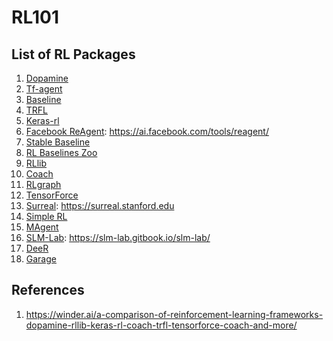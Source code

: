 # RL101

## List of RL Packages

1. [Dopamine](https://github.com/google/dopamine)
1. [Tf-agent](https://www.tensorflow.org/agents)
1. [Baseline](https://github.com/openai/baselines)
1. [TRFL](https://github.com/deepmind/trfl)
1. [Keras-rl](https://github.com/keras-rl/keras-rl)
1. [Facebook ReAgent](https://github.com/facebookresearch/ReAgent): https://ai.facebook.com/tools/reagent/
1. [Stable Baseline](https://github.com/hill-a/stable-baselines)
1. [RL Baselines Zoo](https://github.com/araffin/rl-baselines-zoo)
1. [RLlib](https://github.com/ray-project/ray)
1. [Coach](https://github.com/IntelLabs/coach)
1. [RLgraph](https://github.com/rlgraph/rlgraph)
1. [TensorForce](https://github.com/tensorforce/tensorforce)
1. [Surreal](https://github.com/SurrealAI/surreal-public): https://surreal.stanford.edu
1. [Simple RL](https://github.com/david-abel/simple_rl)
1. [MAgent](https://github.com/geek-ai/MAgent)
1. [SLM-Lab](https://github.com/kengz/SLM-Lab): https://slm-lab.gitbook.io/slm-lab/
1. [DeeR](https://github.com/VinF/deer)
1. [Garage](https://github.com/rlworkgroup/garage)

## References
1. https://winder.ai/a-comparison-of-reinforcement-learning-frameworks-dopamine-rllib-keras-rl-coach-trfl-tensorforce-coach-and-more/
